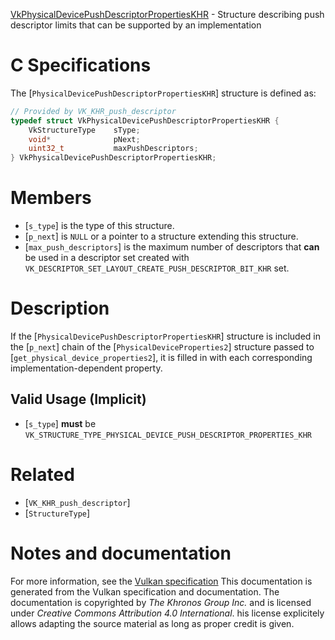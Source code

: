 [VkPhysicalDevicePushDescriptorPropertiesKHR](https://www.khronos.org/registry/vulkan/specs/1.3-extensions/man/html/VkPhysicalDevicePushDescriptorPropertiesKHR.html) - Structure describing push descriptor limits that can be supported by an implementation

# C Specifications
The [`PhysicalDevicePushDescriptorPropertiesKHR`] structure is defined
as:
```c
// Provided by VK_KHR_push_descriptor
typedef struct VkPhysicalDevicePushDescriptorPropertiesKHR {
    VkStructureType    sType;
    void*              pNext;
    uint32_t           maxPushDescriptors;
} VkPhysicalDevicePushDescriptorPropertiesKHR;
```

# Members
- [`s_type`] is the type of this structure.
- [`p_next`] is `NULL` or a pointer to a structure extending this structure.
- [`max_push_descriptors`] is the maximum number of descriptors that  **can**  be used in a descriptor set created with `VK_DESCRIPTOR_SET_LAYOUT_CREATE_PUSH_DESCRIPTOR_BIT_KHR` set.

# Description
If the [`PhysicalDevicePushDescriptorPropertiesKHR`] structure is included in the [`p_next`] chain of the
[`PhysicalDeviceProperties2`] structure passed to
[`get_physical_device_properties2`], it is filled in with each
corresponding implementation-dependent property.
## Valid Usage (Implicit)
-  [`s_type`] **must**  be `VK_STRUCTURE_TYPE_PHYSICAL_DEVICE_PUSH_DESCRIPTOR_PROPERTIES_KHR`

# Related
- [`VK_KHR_push_descriptor`]
- [`StructureType`]

# Notes and documentation
For more information, see the [Vulkan specification](https://www.khronos.org/registry/vulkan/specs/1.3-extensions/html/vkspec.html)
This documentation is generated from the Vulkan specification and documentation.
The documentation is copyrighted by *The Khronos Group Inc.* and is licensed under *Creative Commons Attribution 4.0 International*.
his license explicitely allows adapting the source material as long as proper credit is given.
        